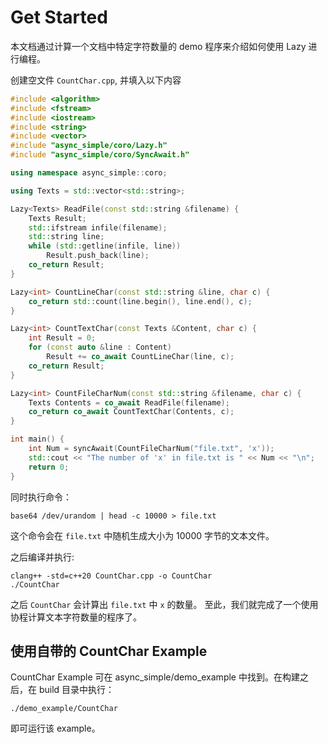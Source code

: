 # Get Started

本文档通过计算一个文档中特定字符数量的 demo 程序来介绍如何使用 Lazy 进行编程。

创建空文件 `CountChar.cpp`, 并填入以下内容

```cpp
#include <algorithm>
#include <fstream>
#include <iostream>
#include <string>
#include <vector>
#include "async_simple/coro/Lazy.h"
#include "async_simple/coro/SyncAwait.h"

using namespace async_simple::coro;

using Texts = std::vector<std::string>;

Lazy<Texts> ReadFile(const std::string &filename) {
    Texts Result;
    std::ifstream infile(filename);
    std::string line;
    while (std::getline(infile, line))
        Result.push_back(line);
    co_return Result;
}

Lazy<int> CountLineChar(const std::string &line, char c) {
    co_return std::count(line.begin(), line.end(), c);
}

Lazy<int> CountTextChar(const Texts &Content, char c) {
    int Result = 0;
    for (const auto &line : Content)
        Result += co_await CountLineChar(line, c);
    co_return Result;
}

Lazy<int> CountFileCharNum(const std::string &filename, char c) {
    Texts Contents = co_await ReadFile(filename);
    co_return co_await CountTextChar(Contents, c);
}

int main() {
    int Num = syncAwait(CountFileCharNum("file.txt", 'x'));
    std::cout << "The number of 'x' in file.txt is " << Num << "\n";
    return 0;
}

```

同时执行命令：
```
base64 /dev/urandom | head -c 10000 > file.txt
```
这个命令会在 `file.txt` 中随机生成大小为 10000 字节的文本文件。

之后编译并执行:
```
clang++ -std=c++20 CountChar.cpp -o CountChar
./CountChar
```

之后 `CountChar` 会计算出 `file.txt` 中 `x` 的数量。 至此，我们就完成了一个使用协程计算文本字符数量的程序了。

## 使用自带的 CountChar Example

CountChar Example 可在 async_simple/demo_example 中找到。在构建之后，在 build 目录中执行：
```
./demo_example/CountChar
```
即可运行该 example。
